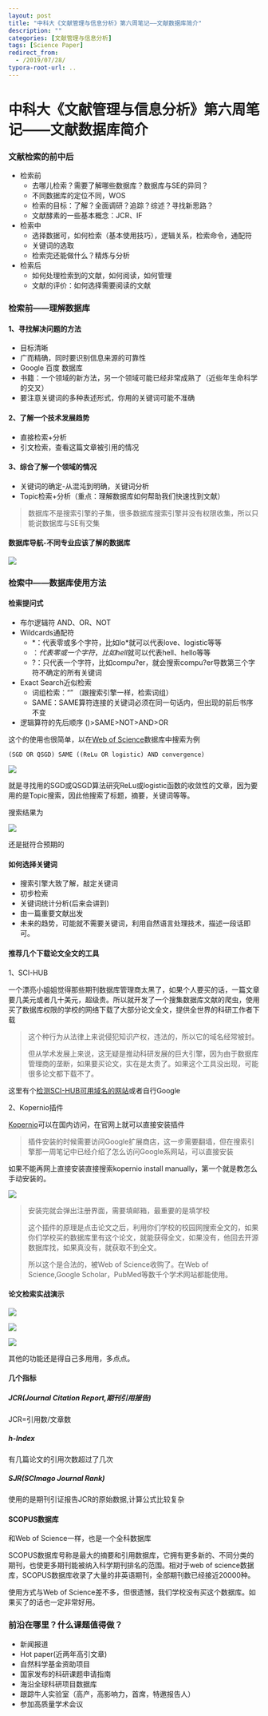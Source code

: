```yaml
---
layout: post
title: "中科大《文献管理与信息分析》第六周笔记——文献数据库简介"
description: ""
categories: [文献管理与信息分析]
tags: [Science Paper]
redirect_from:
  - /2019/07/28/
typora-root-url: ..
---
```


# 中科大《文献管理与信息分析》第六周笔记——文献数据库简介

### 文献检索的前中后

- 检索前
  - 去哪儿检索？需要了解哪些数据库？数据库与SE的异同？
  - 不同数据库的定位不同，WOS
  - 检索的目标：了解？全面调研？追踪？综述？寻找新思路？
  - 文献酵素的一些基本概念：JCR、IF
- 检索中
  - 选择数据可，如何检索（基本使用技巧），逻辑关系，检索命令，通配符
  - 关键词的选取
  - 检索完还能做什么？精炼与分析
- 检索后
  - 如何处理检索到的文献，如何阅读，如何管理
  - 文献的评价：如何选择需要阅读的文献

### 检索前——理解数据库

#### 1、寻找解决问题的方法

- 目标清晰
- 广而精确，同时要识别信息来源的可靠性
- Google 百度 数据库
- 书籍：一个领域的新方法，另一个领域可能已经非常成熟了（近些年生命科学的交叉）
- 要注意关键词的多种表述形式，你用的关键词可能不准确

#### 2、了解一个技术发展趋势

- 直接检索+分析
- 引文检索，查看这篇文章被引用的情况

#### 3、综合了解一个领域的情况

- 关键词的确定-从混沌到明确，关键词分析
- Topic检索+分析（重点：理解数据库如何帮助我们快速找到文献）

> 数据库不是搜索引擎的子集，很多数据库搜索引擎并没有权限收集，所以只能说数据库与SE有交集

#### 数据库导航-不同专业应该了解的数据库

![](/images/posts/2019-07-28/shujukudaohang.png)

### 检索中——数据库使用方法

#### 检索提问式

- 布尔逻辑符    AND、OR、NOT
- Wildcards通配符
  - *：代表零或多个字符，比如lo\*就可以代表love、logistic等等
  - $：代表零或一个字符，比如hell$就可以代表hell、hello等等
  - ?：只代表一个字符，比如compu?er，就会搜索compu?er导数第三个字符不确定的所有关键词
- Exact Search近似检索
  - 词组检索：“”  （跟搜索引擎一样，检索词组）
  - SAME：SAME算符连接的关键词必须在同一句话内，但出现的前后书序不变
- 逻辑算符的先后顺序  ()>SAME>NOT>AND>OR

这个的使用也很简单，以在[Web of Science](http://apps.webofknowledge.com/UA_GeneralSearch_input.do?product=UA&search_mode=GeneralSearch&SID=6AI7VeijguhvnIO8sxp&preferencesSaved=)数据库中搜索为例

```
(SGD OR QSGD) SAME ((ReLu OR logistic) AND convergence)
```

![](/images/posts/2019-07-28/WOC.png)

就是寻找用的SGD或QSGD算法研究ReLu或logistic函数的收敛性的文章，因为要用的是Topic搜索，因此他搜索了标题，摘要，关键词等等。

搜索结果为

![](/images/posts/2019-07-28/WOCres.png)

还是挺符合预期的

#### 如何选择关键词

- 搜索引擎大致了解，敲定关键词
- 初步检索
- 关键词统计分析(后来会讲到)
- 由一篇重要文献出发
- 未来的趋势，可能就不需要关键词，利用自然语言处理技术，描述一段话即可。

#### 推荐几个下载论文全文的工具

1、SCI-HUB

一个漂亮小姐姐觉得那些期刊数据库管理商太黑了，如果个人要买的话，一篇文章要几美元或者几十美元，超级贵。所以就开发了一个搜集数据库文献的爬虫，使用买了数据库权限的学校的网络下载了大部分论文全文，提供全世界的科研工作者下载

> 这个种行为从法律上来说侵犯知识产权，违法的，所以它的域名经常被封。
>
> 但从学术发展上来说，这无疑是推动科研发展的巨大引擎，因为由于数据库管理商的垄断，如果要买论文，实在是太贵了。如果这个工具没出现，可能很多论文都下载不了。

这里有个[检测SCI-HUB可用域名的网站](http://tool.yovisun.com/scihub/)或者自行Google

2、Kopernio插件

[Kopernio](kopernio.com/invite/86977490)可以在国内访问，在官网上就可以直接安装插件

> 插件安装的时候需要访问Google扩展商店，这一步需要翻墙，但在搜索引擎那一周笔记中已经介绍了怎么访问Google系网站，可以直接安装

如果不能再网上直接安装直接搜索kopernio install manually，第一个就是教怎么手动安装的。

![](/images/posts/2019-07-28/kopernio.png)

>安装完就会弹出注册界面，需要填邮箱，最重要的是填学校
>
>这个插件的原理是点击论文之后，利用你们学校的校园网搜索全文的，如果你们学校买的数据库里有这个论文，就能获得全文，如果没有，他回去开源数据库找，如果真没有，就获取不到全文。
>
>所以这个是合法的，被Web of Science收购了。在Web of Science,Google Scholar，PubMed等数千个学术网站都能使用。

#### 论文检索实战演示

![](/images/posts/2019-07-28/search.png)

![](/images/posts/2019-07-28/searchres.png)

![](/images/posts/2019-07-28/searchresdet.png)

其他的功能还是得自己多用用，多点点。

#### 几个指标

##### JCR(Journal Citation Report,期刊引用报告)

JCR=引用数/文章数

##### h-Index

有几篇论文的引用次数超过了几次

##### SJR(SCImago Journal Rank)

使用的是期刊引证报告JCR的原始数据,计算公式比较复杂

#### SCOPUS数据库

和Web of Science一样，也是一个全科数据库

SCOPUS数据库号称是最大的摘要和引用数据库，它拥有更多新的、不同分类的期刊，也使更多期刊能被纳入科学期刊排名的范围。相对于web of science数据库，SCOPUS数据库收录了大量的非英语期刊，全部期刊数已经接近20000种。

使用方式与Web of Science差不多，但很遗憾，我们学校没有买这个数据库。如果买了的话也一定非常好用。

### 前沿在哪里？什么课题值得做？

- 新闻报道
- Hot paper(近两年高引文章)
- 自然科学基金资助项目
- 国家发布的科研课题申请指南
- 海沿全球科研项目数据库
- 跟踪牛人实验室（高产，高影响力，首席，特邀报告人）
- 参加高质量学术会议

